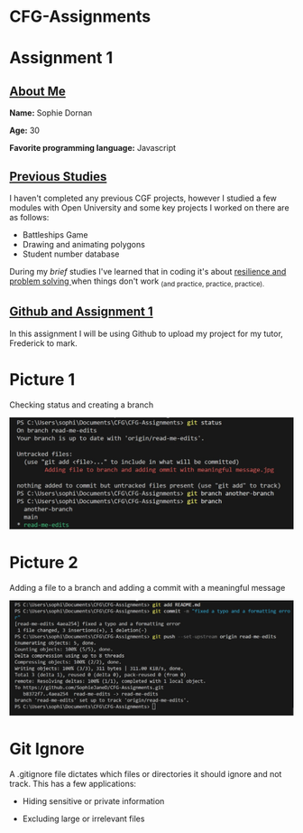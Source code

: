 # CFG-Assignments

# Assignment 1

## <ins> About Me </ins>

**Name:** Sophie Dornan

**Age:** 30

**Favorite programming language:** Javascript

## <ins> Previous Studies </ins>

I haven't completed any previous CGF projects, however I studied a few modules with Open University and some key projects I worked on there are as follows:

 - Battleships Game
 - Drawing and animating polygons
 - Student number database

 During my *brief* studies I've learned that in coding it's about <ins> resilience and problem solving </ins> when things don't work <sub>(and practice, practice, practice).</sub>


## <ins> Github and Assignment 1 </ins>

 In this assignment I will be using Github to upload my project for my tutor, Frederick to mark.

# Picture 1

Checking status and creating a branch

![Picture illustrating checking status and creating a branch.](checking%20status%20and%20creating%20branch.jpg)


# Picture 2

Adding a file to a branch and adding a commit with a meaningful message

![Picture illustrating adding a file to branch and adding a commit with a meaningful message.](Adding-file-to-branch-and-adding-commit-with-meaningful-message.jpg)


# Git Ignore

A .gitignore file dictates which files or directories it should ignore and not track. This has a few applications:

- Hiding sensitive or private information

- Excluding large or irrelevant files

